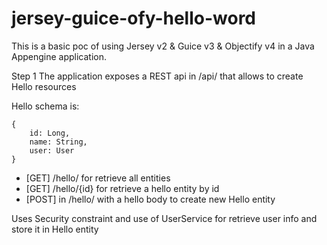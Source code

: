 jersey-guice-ofy-hello-word
===========================

This is a basic poc of using Jersey v2 &amp; Guice v3 &amp; Objectify v4 in a Java Appengine application.

Step 1
The application exposes a REST api in /api/ that allows to create Hello resources

Hello schema is:

    {
        id: Long,
        name: String,
        user: User
    }

 - [GET] /hello/ for retrieve all entities
 - [GET] /hello/{id} for retrieve a hello entity by id
 - [POST] in /hello/ with a hello body to create new Hello entity

Uses Security constraint and use of UserService for retrieve user info and store it in Hello entity
